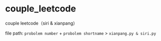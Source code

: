 # couple_leetcode
couple leetcode（siri &amp; xianpang）

file path: `probolem number` + `probolem shortname` > `xianpang.py & siri.py`
